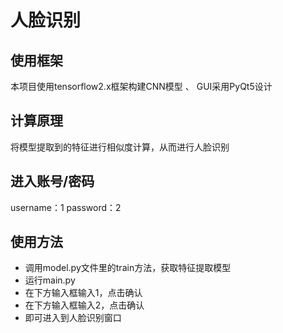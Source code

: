 # 人脸识别  
## 使用框架
本项目使用tensorflow2.x框架构建CNN模型  、
GUI采用PyQt5设计  
## 计算原理  
将模型提取到的特征进行相似度计算，从而进行人脸识别  
## 进入账号/密码
username：1
password：2

## 使用方法
* 调用model.py文件里的train方法，获取特征提取模型
* 运行main.py
* 在下方输入框输入1，点击确认
* 在下方输入框输入2，点击确认
* 即可进入到人脸识别窗口
